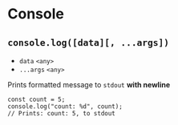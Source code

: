 # Console

## `console.log([data][, ...args])`
* `data` `<any>`
* `...args` `<any>`

Prints formatted message to `stdout` **with newline**
```
const count = 5;
console.log("count: %d", count);
// Prints: count: 5, to stdout
```
<!-- Partially copied from the documentation of Node.JS -->
